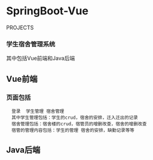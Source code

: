 # SpringBoot-Vue
PROJECTS

### 学生宿舍管理系统
其中包括Vue前端和Java后端
## Vue前端
  ### 页面包括
      登录  学生管理 宿舍管理
      其中学生管理包括：学生的crud，宿舍的安排，迁入迁出的记录
      宿舍管理包括：宿舍楼的crud，宿管员的增删改查，宿舍的增删改查
      宿管的管理内容包括：学生的管理 宿舍的安排，缺勤记录等等
## Java后端
